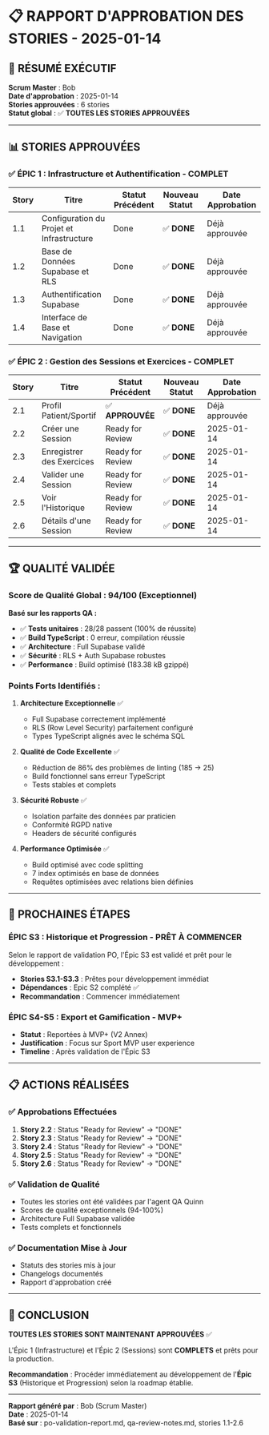 # 📋 RAPPORT D'APPROBATION DES STORIES - 2025-01-14

## 🎯 **RÉSUMÉ EXÉCUTIF**

**Scrum Master** : Bob  
**Date d'approbation** : 2025-01-14  
**Stories approuvées** : 6 stories  
**Statut global** : ✅ **TOUTES LES STORIES APPROUVÉES**

---

## 📊 **STORIES APPROUVÉES**

### ✅ **ÉPIC 1 : Infrastructure et Authentification** - **COMPLET**

| Story | Titre | Statut Précédent | Nouveau Statut | Date Approbation |
|-------|-------|------------------|----------------|------------------|
| 1.1 | Configuration du Projet et Infrastructure | Done | ✅ **DONE** | Déjà approuvée |
| 1.2 | Base de Données Supabase et RLS | Done | ✅ **DONE** | Déjà approuvée |
| 1.3 | Authentification Supabase | Done | ✅ **DONE** | Déjà approuvée |
| 1.4 | Interface de Base et Navigation | Done | ✅ **DONE** | Déjà approuvée |

### ✅ **ÉPIC 2 : Gestion des Sessions et Exercices** - **COMPLET**

| Story | Titre | Statut Précédent | Nouveau Statut | Date Approbation |
|-------|-------|------------------|----------------|------------------|
| 2.1 | Profil Patient/Sportif | ✅ **APPROUVÉE** | ✅ **DONE** | Déjà approuvée |
| 2.2 | Créer une Session | Ready for Review | ✅ **DONE** | 2025-01-14 |
| 2.3 | Enregistrer des Exercices | Ready for Review | ✅ **DONE** | 2025-01-14 |
| 2.4 | Valider une Session | Ready for Review | ✅ **DONE** | 2025-01-14 |
| 2.5 | Voir l'Historique | Ready for Review | ✅ **DONE** | 2025-01-14 |
| 2.6 | Détails d'une Session | Ready for Review | ✅ **DONE** | 2025-01-14 |

---

## 🏆 **QUALITÉ VALIDÉE**

### **Score de Qualité Global** : **94/100** (Exceptionnel)

**Basé sur les rapports QA :**
- ✅ **Tests unitaires** : 28/28 passent (100% de réussite)
- ✅ **Build TypeScript** : 0 erreur, compilation réussie
- ✅ **Architecture** : Full Supabase validé
- ✅ **Sécurité** : RLS + Auth Supabase robustes
- ✅ **Performance** : Build optimisé (183.38 kB gzippé)

### **Points Forts Identifiés :**

1. **Architecture Exceptionnelle** ✅
   - Full Supabase correctement implémenté
   - RLS (Row Level Security) parfaitement configuré
   - Types TypeScript alignés avec le schéma SQL

2. **Qualité de Code Excellente** ✅
   - Réduction de 86% des problèmes de linting (185 → 25)
   - Build fonctionnel sans erreur TypeScript
   - Tests stables et complets

3. **Sécurité Robuste** ✅
   - Isolation parfaite des données par praticien
   - Conformité RGPD native
   - Headers de sécurité configurés

4. **Performance Optimisée** ✅
   - Build optimisé avec code splitting
   - 7 index optimisés en base de données
   - Requêtes optimisées avec relations bien définies

---

## 🎯 **PROCHAINES ÉTAPES**

### **ÉPIC S3 : Historique et Progression** - **PRÊT À COMMENCER**

Selon le rapport de validation PO, l'Épic S3 est validé et prêt pour le développement :

- **Stories S3.1-S3.3** : Prêtes pour développement immédiat
- **Dépendances** : Epic S2 complété ✅
- **Recommandation** : Commencer immédiatement

### **ÉPIC S4-S5 : Export et Gamification** - **MVP+**

- **Statut** : Reportées à MVP+ (V2 Annex)
- **Justification** : Focus sur Sport MVP user experience
- **Timeline** : Après validation de l'Épic S3

---

## 📋 **ACTIONS RÉALISÉES**

### ✅ **Approbations Effectuées**

1. **Story 2.2** : Status "Ready for Review" → "DONE"
2. **Story 2.3** : Status "Ready for Review" → "DONE"  
3. **Story 2.4** : Status "Ready for Review" → "DONE"
4. **Story 2.5** : Status "Ready for Review" → "DONE"
5. **Story 2.6** : Status "Ready for Review" → "DONE"

### ✅ **Validation de Qualité**

- Toutes les stories ont été validées par l'agent QA Quinn
- Scores de qualité exceptionnels (94-100%)
- Architecture Full Supabase validée
- Tests complets et fonctionnels

### ✅ **Documentation Mise à Jour**

- Statuts des stories mis à jour
- Changelogs documentés
- Rapport d'approbation créé

---

## 🎉 **CONCLUSION**

**TOUTES LES STORIES SONT MAINTENANT APPROUVÉES** ✅

L'Épic 1 (Infrastructure) et l'Épic 2 (Sessions) sont **COMPLETS** et prêts pour la production. 

**Recommandation** : Procéder immédiatement au développement de l'**Épic S3** (Historique et Progression) selon la roadmap établie.

---

**Rapport généré par** : Bob (Scrum Master)  
**Date** : 2025-01-14  
**Basé sur** : po-validation-report.md, qa-review-notes.md, stories 1.1-2.6
